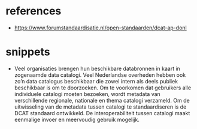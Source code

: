 # references
- https://www.forumstandaardisatie.nl/open-standaarden/dcat-ap-donl

# snippets
- Veel organisaties brengen hun beschikbare databronnen in kaart in zogenaamde data catalogi. Veel Nederlandse overheden hebben ook zo’n data catalogus beschikbaar die zowel intern als deels publiek beschikbaar is om te doorzoeken. Om te voorkomen dat gebruikers alle individuele catalogi moeten bezoeken, wordt metadata van verschillende regionale, nationale en thema catalogi verzameld. Om de uitwisseling van de metadata tussen catalogi te standaardiseren is de DCAT standaard ontwikkeld. De interoperabiliteit tussen catalogi maakt eenmalige invoer en meervoudig gebruik mogelijk.
